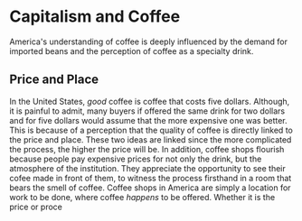 # Capitalism and Coffee
America's understanding of coffee is deeply influenced by the demand for imported beans and the perception of coffee as a specialty drink.

## Price and Place 
In the United States, *good* coffee is coffee that costs five dollars. Although, it is painful to admit, many buyers if offered the same drink for two dollars and for five dollars would assume that the more expensive one was better. This is because of a perception that the quality of coffee is directly linked to the price and place. These two ideas are linked since the more complicated the process, the higher the price will be. In addition, coffee shops flourish because people pay expensive prices for not only the drink, but the atmosphere of the institution. They appreciate the opportunity to see their cofee made in front of them, to witness the process firsthand in a room that bears the smell of coffee. Coffee shops in America are simply a location for work to be done, where coffee *happens* to be offered. Whether it is the price or proce
